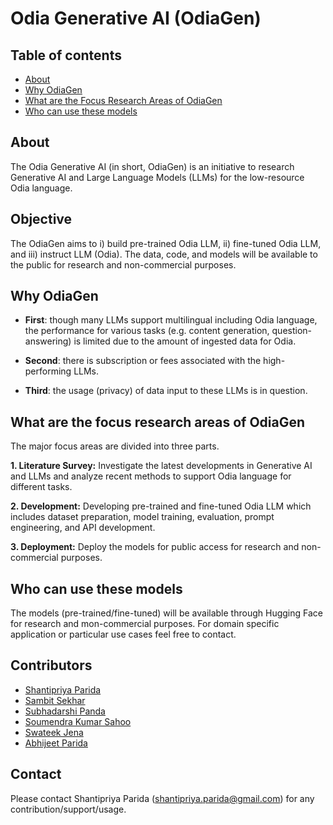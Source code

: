 # Odia Generative AI (OdiaGen)


## Table of contents
* [About](#about)
* [Why OdiaGen](#why-odiagen)
* [What are the Focus Research Areas of OdiaGen](#what-are-the-focus-research-areas-of-odiagen)
* [Who can use these models](#who-can-use-these-models)


## About
The Odia Generative AI (in short, OdiaGen) is an initiative to research Generative AI and Large Language Models (LLMs) for the low-resource Odia language.

## Objective
The OdiaGen aims to i) build pre-trained Odia LLM, ii) fine-tuned Odia LLM, and iii) instruct LLM (Odia). The data, code, and models will be available to the public for research and non-commercial purposes.  

## Why OdiaGen

* **First**: though many LLMs support multilingual including Odia language, the performance for various tasks (e.g. content generation, question-answering) is limited due to the amount of ingested data for Odia. 
* **Second**: there is subscription or fees associated with the high-performing LLMs.

* **Third**: the usage (privacy) of data input to these LLMs is in question.

## What are the focus research areas of OdiaGen
The major focus areas are divided into three parts.

**1. Literature Survey:** Investigate the latest developments in Generative AI and LLMs and analyze recent methods to support Odia language for different tasks. 

**2. Development:** Developing pre-trained and fine-tuned Odia LLM which includes dataset preparation, model training, evaluation, prompt engineering, and API development. 

**3. Deployment:** Deploy the models for public access for research and non-commercial purposes.

## Who can use these models
The models (pre-trained/fine-tuned) will be available through Hugging Face for research and mon-commercial purposes. For domain specific application or particular use cases feel free to contact. 

## Contributors
* [Shantipriya Parida](https://www.linkedin.com/in/shantipriya-parida-9781a9127/)
* [Sambit Sekhar](https://www.linkedin.com/in/sambit-sekhar-ai/)
* [Subhadarshi Panda](https://www.linkedin.com/in/subhadarshi-panda-1ba5091a/)
* [Soumendra Kumar Sahoo](https://www.linkedin.com/in/soumendrak/)
* [Swateek Jena](https://www.linkedin.com/in/swateek/)
* [Abhijeet Parida](https://www.linkedin.com/in/a-parida/)

## Contact
Please contact Shantipriya Parida (shantipriya.parida@gmail.com) for any contribution/support/usage.
